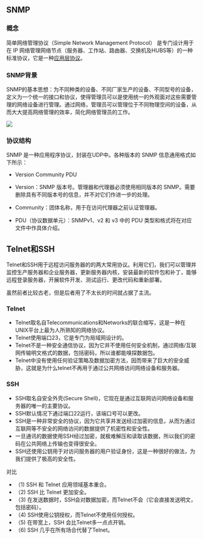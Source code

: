 ## SNMP

### 概念

简单网络管理协议（Simple Network Management Protocol） 是专门设计用于在 IP 网络管理网络节点（服务器、工作站、路由器、交换机及HUBS等）的一种标准协议，它是一种[应用层协议](<https://github.com/tangming579/TCP-IP/blob/master/note/8.%E7%AC%AC%E5%85%AB%E7%AB%A0%20%E5%BA%94%E7%94%A8%E5%8D%8F%E8%AE%AE.md>)。

### SNMP背景

SNMP的基本思想：为不同种类的设备、不同厂家生产的设备、不同型号的设备，定义为一个统一的接口和协议，使得管理员可以是使用统一的外观面对这些需要管理的网络设备进行管理。通过网络，管理员可以管理位于不同物理空间的设备，从而大大提高网络管理的效率，简化网络管理员的工作。

<div>
    <image src="../img/snmp.png"></image>
</div>

### 协议结构

SNMP 是一种应用程序协议，封装在UDP中。各种版本的 SNMP 信息通用格式如下所示：

- Version Community PDU

- Version：SNMP 版本号。管理器和代理器必须使用相同版本的 SNMP。需要删除具有不同版本号的信息，并不对它们作进一步的处理。

- Community：团体名称，用于在访问代理器之前认证管理器。

- PDU（协议数据单元）：SNMPv1、v2 和 v3 中的 PDU 类型和格式将在对应文件中作具体介绍。

## Telnet和SSH

Telnet和SSH用于远程访问服务器的的两大常用协议。利用它们，我们可以管理并监控生产服务器和企业服务器，更新服务器内核，安装最新的软件包和补丁，能够远程登录服务器，开展软件开发、测试运行、更改代码和重新部署。

虽然前者比较古老，但是后者用了不太长的时间就占据了主流。

### Telnet

- Telnet取名自Telecommunications和Networks的联合缩写，这是一种在UNIX平台上最为人所熟知的网络协议。
- Telnet使用端口23，它是专门为局域网设计的。
- Telnet不是一种安全通信协议，因为它并不使用任何安全机制，通过网络/互联网传输明文格式的数据，包括密码，所以谁都能嗅探数据包。
- Telnet中没有使用任何验证策略及数据加密方法，因而带来了巨大的安全威胁，这就是为什么telnet不再用于通过公共网络访问网络设备和服务器。

### SSH

- SSH取名自安全外壳(Secure Shell)，它现在是通过互联网访问网络设备和服务器的唯一的主要协议。
- SSH默认情况下通过端口22运行，该端口号可以更改。
- SSH是一种非常安全的协议，因为它共享并发送经过加密的信息，从而为通过互联网等不安全的网络访问的数据提供了机密性和安全性。
- 一旦通讯的数据使用SSH经过加密，就极难解压和读取该数据，所以我们的密码在公共网络上传输也变得很安全。
- SSH还使用公钥用于对访问服务器的用户验证身份，这是一种很好的做法，为我们提供了极高的安全性。

对比

- （1) SSH 和 Telnet 应用领域基本重合。
- （2) SSH 比 Telnet 更加安全。
- （3) 在发送数据时，SSH会对数据加密，而Telnet不会（它会直接发送明文，包括密码）。
- （4) SSH使用公钥授权，而Telnet不使用任何授权。
- （5) 在带宽上，SSH 会比Telnet多一点点开销。
- （6) SSH 几乎在所有场合代替了Telnet。